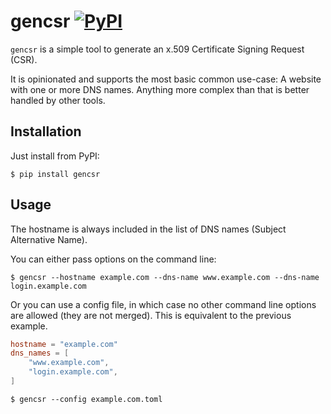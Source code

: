 gencsr
[![PyPI](https://img.shields.io/pypi/v/gencsr.svg)](https://pypi.python.org/pypi/gencsr)
======
`gencsr` is a simple tool to generate an x.509 Certificate Signing Request
(CSR).

It is opinionated and supports the most basic common use-case: A website with
one or more DNS names. Anything more complex than that is better handled by
other tools.

Installation
------------
Just install from PyPI:
```
$ pip install gencsr
```

Usage
-----
The hostname is always included in the list of DNS names (Subject Alternative
Name).

You can either pass options on the command line:
```console
$ gencsr --hostname example.com --dns-name www.example.com --dns-name login.example.com
```

Or you can use a config file, in which case no other command line options are
allowed (they are not merged). This is equivalent to the previous example.
```toml
hostname = "example.com"
dns_names = [
    "www.example.com",
    "login.example.com",
]
```

```console
$ gencsr --config example.com.toml
```
